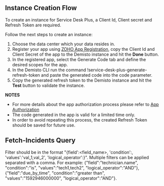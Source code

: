 ## Instance Creation Flow

To create an instance for Service Desk Plus, a Client Id, Client secret and Refresh Token are required.

Follow the next steps to create an instance:

1. Choose the data center which your data resides in.
2. Register your app using [ZOHO App Registration](https://api-console.zoho.com), copy the Client Id and Client Secret of the app to the Demisto instance and hit the **Done** button.
3. In the registered app, select the Generate Code tab and define the desired scopes for the app.
4. In the Demisto CLI run the command !service-desk-plus-generate-refresh-token and paste the generated code into the code parameter.
5. Copy the generated refresh token to the Demisto instance and hit the **Test** button to validate the instance.

**NOTES**
- For more details about the app authorization process please refer to [App Authorization](https://www.manageengine.com/products/service-desk/sdpod-v3-api/SDPOD-V3-API.html)
- The code generated in the app is valid for a limited time only.
- In order to avoid repeating this process, the created Refresh Token should be saved for future use.

## Fetch-Incidents Query

Filter should be in the format "{field':<field_name>, 'condition':<condition>, 'values':'val_1,val_2', 'logical_operator':<op>}".
Multiple filters can be applied separated with a comma. For example:
{"field":"technician.name", "condition":"is", "values":"tech1,tech2", "logical_operator":"AND"}, {"field":"due_by_time", "condition":"greater than", "values":"1592946000000", "logical_operator":"AND"}.
